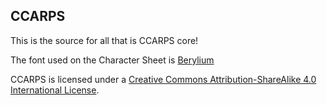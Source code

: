 ## CCARPS ##
This is the source for all that is CCARPS core!

The font used on the Character Sheet is [Berylium](http://www.fontsquirrel.com/fonts/Berylium)

CCARPS is licensed under a [Creative Commons Attribution-ShareAlike 4.0 International License](http://creativecommons.org/licenses/by-sa/4.0/). 
